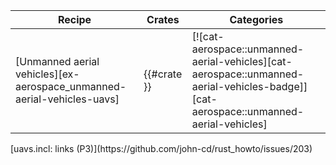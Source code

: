 | Recipe | Crates | Categories |
|---|---|---|
| [Unmanned aerial vehicles][ex-aerospace_unmanned-aerial-vehicles-uavs] | {{#crate }} | [![cat-aerospace::unmanned-aerial-vehicles][cat-aerospace::unmanned-aerial-vehicles-badge]][cat-aerospace::unmanned-aerial-vehicles] |

<div class="hidden">
[uavs.incl: links (P3)](https://github.com/john-cd/rust_howto/issues/203)
</div>
